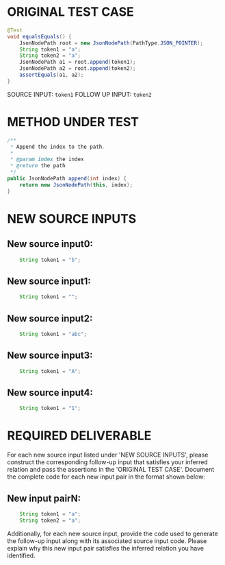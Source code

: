 # ORIGINAL TEST CASE
```java
@Test
void equalsEquals() {
    JsonNodePath root = new JsonNodePath(PathType.JSON_POINTER);
    String token1 = "a";
    String token2 = "a";
    JsonNodePath a1 = root.append(token1);
    JsonNodePath a2 = root.append(token2);
    assertEquals(a1, a2);
}

```
SOURCE INPUT: `token1`
FOLLOW UP INPUT: `token2`


# METHOD UNDER TEST
```java
/**
 * Append the index to the path.
 *
 * @param index the index
 * @return the path
 */
public JsonNodePath append(int index) {
    return new JsonNodePath(this, index);
}

```


# NEW SOURCE INPUTS
## New source input0:
```java
    String token1 = "b";
```

## New source input1:
```java
    String token1 = "";
```

## New source input2:
```java
    String token1 = "abc";
```

## New source input3:
```java
    String token1 = "A";
```

## New source input4:
```java
    String token1 = "1";
```



# REQUIRED DELIVERABLE
For each new source input listed under 'NEW SOURCE INPUTS', please construct the corresponding follow-up input that satisfies your inferred relation and pass the assertions in the 'ORIGINAL TEST CASE'. Document the complete code for each new input pair in the format shown below:
## New input pairN:
```java
    String token1 = "a";
    String token2 = "a";
```

Additionally, for each new source input, provide the code used to generate the follow-up input along with its associated source input code. Please explain why this new input pair satisfies the inferred relation you have identified.